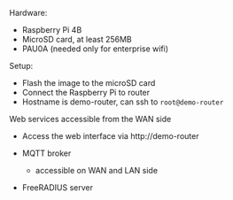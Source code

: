 Hardware:

- Raspberry Pi 4B
- MicroSD card, at least 256MB
- PAU0A (needed only for enterprise wifi)

Setup:

- Flash the image to the microSD card
- Connect the Raspberry Pi to router
- Hostname is demo-router, can ssh to `root@demo-router`

Web services accessible from the WAN side

- Access the web interface via http://demo-router

- MQTT broker
    - accessible on WAN and LAN side
- FreeRADIUS server
